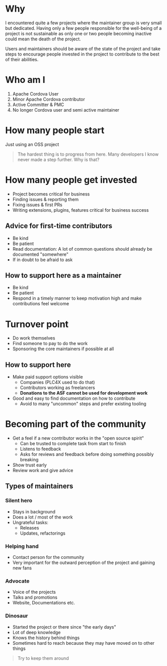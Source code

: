 # Why

I encountered quite a few projects where the maintainer group is very small but dedicated. Having only a few people responsible for the well-being of a project is not sustainable as only one or two people becoming inactive could mean the death of the project.

Users and maintainers should be aware of the state of the project and take steps to encourage people invested in the project to contribute to the best of their abilities.

# Who am I

1. Apache Cordova User
2. Minor Apache Cordova contributor
3. Active Committer & PMC
4. No longer Cordova user and semi active maintainer

# How many people start

Just using an OSS project

> The hardest thing is to progress from here. Many developers I know never made a step further. Why is that?

# How many people get invested

* Project becomes critical for business
* Finding issues & reporting them
* Fixing issues & first PRs
* Writing extensions, plugins, features critical for business success

## Advice for first-time contributors

* Be kind
* Be patient
* Read documentation: A lot of common questions should already be documented "somewhere"
* If in doubt to be afraid to ask

##  How to support here as a maintainer

* Be kind
* Be patient
* Respond in a timely manner to keep motivation high and make contributions feel welcome

# Turnover point

* Do work themselves
* Find someone to pay to do the work
* Sponsoring the core maintainers if possible at all

## How to support here

* Make paid support options visible
    * Companies (PLC4X used to do that)
    * Contributors working as freelancers
    * **Donations to the ASF cannot be used for development work**
* Good and easy to find documentation on how to contribute
    * Avoid to many "uncommon" steps and prefer existing tooling

# Becoming part of the community

* Get a feel if a new contributor works in the "open source spirit"
    * Can be trusted to complete task from start to finish
    * Listens to feedback
    * Asks for reviews and feedback before doing something possibly breaking
* Show trust early
* Review work and give advice
## Types of maintainers

### Silent hero

* Stays in background
* Does a lot / most of the work
* Ungrateful tasks:
    * Releases
    * Updates, refactorings

### Helping hand

* Contact person for the community
* Very important for the outward perception of the project and gaining new fans
### Advocate

* Voice of the projects
* Talks and promotions
* Website, Documentations etc.
### Dinosaur

* Started the project or there since "the early days"
* Lot of deep knowledge
* Knows the history behind things
* Sometimes hard to reach because they may have moved on to other things

> Try to keep them around

